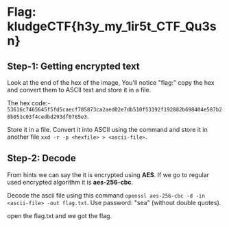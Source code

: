 # Flag: kludgeCTF{h3y_my_1ir5t_CTF_Qu3sn}
## Step-1: Getting encrypted text
Look at the end of the hex of the image, You'll notice "flag:" copy the hex and convert them to ASCII text and store it in a file.

The hex code:- `53616c7465645f5fd5caecf785873ca2aed02e7db510f53192f192882b698404e587b28b051c03f4cedbd293df0785e3`.

Store it in a file. Convert it into ASCII using the command and store it in another file `xxd -r -p <hexfile> > <ascii-file>`.
## Step-2: Decode
From hints we can say the it is encrypted using **AES**. If we go to regular used encrypted algorithm it is **aes-256-cbc**.

Decode the ascii file using this command `openssl aes-256-cbc -d -in <ascii-file> -out flag.txt`. Use password: "sea" (without double quotes).

open the flag.txt and we got the flag.
